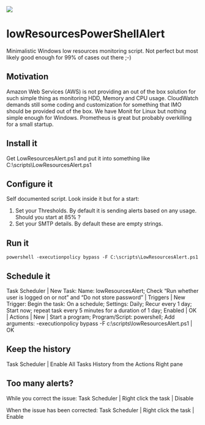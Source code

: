 [![](https://www.paypalobjects.com/en_US/i/btn/btn_donateCC_LG.gif)](https://www.paypal.com/donate/?hosted_button_id=58F9TDDRBND4L)

# lowResourcesPowerShellAlert
Minimalistic Windows low resources monitoring script. Not perfect but most likely good enough for 99% of cases out there ;-)

## Motivation
Amazon Web Services (AWS) is not providing an out of the box solution for such simple thing as monitoring HDD, Memory and CPU usage. CloudWatch demands still some coding and customization for something that IMO should be provided out of the box. We have Monit for Linux but nothing simple enough for Windows. Prometheus is great but probably overkilling for a small startup.

## Install it
Get LowResourcesAlert.ps1 and put it into something like C:\scripts\LowResourcesAlert.ps1

## Configure it
Self documented script. Look inside it but for a start:
1. Set your Thresholds. By default it is sending alerts based on any usage. Should you start at 85% ?
2. Set your SMTP details. By default these are empty strings.

## Run it
```
powershell -executionpolicy bypass -F C:\scripts\LowResourcesAlert.ps1
```
## Schedule it
Task Scheduler | New Task: Name: lowResourcesAlert; Check “Run whether user is logged on or not” and “Do not store password” | Triggers | New Trigger: Begin the task: On a schedule; Settings: Daily; Recur every 1 day; Start now; repeat task every 5 minutes for a duration of 1 day; Enabled | OK | Actions | New | Start a program; Program/Script: powershell; Add arguments: -executionpolicy bypass -F c:\scripts\lowResourcesAlert.ps1 | OK

## Keep the history
Task Scheduler | Enable All Tasks History from the Actions Right pane 

## Too many alerts?
While you correct the issue: Task Scheduler | Right click the task | Disable

When the issue has been corrected: Task Scheduler | Right click the task | Enable 
